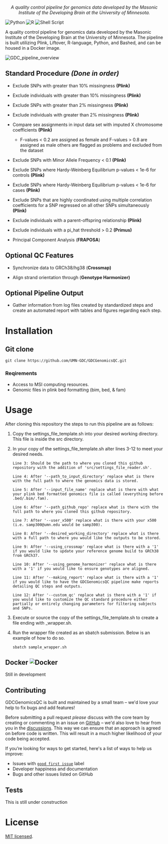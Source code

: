 <p align="center">
  <i>  A quality control pipeline for genomics data developed by the Masonic Institute of the Developing Brain at the University of Minnesota.</a></i>
  <br/>
</p>

![Python](https://img.shields.io/badge/python-3670A0?style=for-the-badge&logo=python&logoColor=ffdd54)
![R](https://img.shields.io/badge/r-%23276DC3.svg?style=for-the-badge&logo=r&logoColor=white)
![Shell Script](https://img.shields.io/badge/shell_script-%23121011.svg?style=for-the-badge&logo=gnu-bash&logoColor=white)

A quality control pipeline for genomics data developed by the Masonic Institute of the Developing Brain at the University of Minnesota. The pipeline is built utilizing Plink, Liftover, R-language, Python, and Bashed, and can be housed in a Docker image.

![GDC_pipeline_overview](https://github.com/UMN-GDC/GDCGenomicsQC/assets/140092486/e7f11909-9ab8-4def-90e5-c5f67c28a4bb)

## Standard Procedure *(Done in order)*

-   Exclude SNPs with greater than 10% missingness **(Plink)**

-   Exclude individuals with greater than 10% missingness **(Plink)**

-   Exclude SNPs with greater than 2% missingness **(Plink)**

-   Exclude individuals with greater than 2% missingness **(Plink)**

-   Compare sex assignments in input data set with imputed X chromosome coefficients **(Plink)**

    -   F-values \< 0.2 are assigned as female and F-values \> 0.8 are assigned as male others are flagged as problems and excluded from the dataset

-   Exclude SNPs with Minor Allele Frequency \< 0.1 **(Plink)**

-   Exclude SNPs where Hardy-Weinberg Equilibrium p-values \< 1e-6 for controls **(Plink)**

-   Exclude SNPs where Hardy-Weinberg Equilibrium p-values \< 1e-6 for cases **(Plink)**

-   Exclude SNPs that are highly coordinated using multiple correlation coefficients for a SNP regressed on all other SNPs simultaneously **(Plink)**

-   Exclude individuals with a parent-offspring relationship **(Plink)**

-   Exclude individuals with a pi_hat threshold \> 0.2 **(Primus)**

-   Principal Component Analysis (**FRAPOSA**)

## Optional QC Features

-   Synchronize data to GRCh38/hg38 (**Crossmap)**

-   Align strand orientation through (**Genotype Harmonizer)**

## Optional Pipeline Output

-   Gather information from log files created by standardized steps and create an automated report with tables and figures regarding each step.


# Installation
## Git clone
```shell
git clone https://github.com/UMN-GDC/GDCGenomicsQC.git
```
### Reqirements
-	Access to MSI computing resources.
-	Genomic files in plink bed formatting (bim, bed, & fam)


# Usage
After cloning this repository the steps to run this pipeline are as follows:
1.	Copy the settings_file_template.sh into your desired working directory. This file is inside the src directory.
2.	In your copy of the settings_file_template.sh alter lines 3-12 to meet your desired needs.
		
		Line 3: Should be the path to where you cloned this github repository with the addition of 'src/settings_file_reader.sh'.
		
		Line 4: After '--path_to_input_directory' replace what is there with the full path to where the genomics data is stored.
		
		Line 5: After '--input_file_name' replace what is there with what your plink bed formatted genomics file is called (everything before .bed/.bim/.fam).
		
		Line 6: After '--path_github_repo' replace what is there with the full path to where you cloned this github repository.
		
		Line 7: After '--user_x500' replace what is there with your x500 (i.e. samp300@umn.edu would be samp300).
		
		Line 8: After '--desired_working_directory' replace what is there with a full path to where you would like the outputs to be stored.
		
		Line 9: After '--using_crossmap' replace what is there with a '1' if you would like to update your reference genome build to GRCh38 from GRCh37.
		
		Line 10: After '--using_genome_harmonizer' replace what is there with a '1' if you would like to ensure genotypes are aligned.
		
		Line 11: After '--making_report' replace what is there with a '1' if you would like to have the GDCGenomicsQC pipeline make reports detailing QC steps and outputs.
		
		Line 12: After '--custom_qc' replace what is there with a '1' if you would like to customize the QC standard procedure either partially or entirely changing parameters for filtering subjects and SNPs.
3.	Execute or source the copy of the settings_file_template.sh to create a file ending with _wrapper.sh.
4.	Run the wrapper file created as an sbatch submission. Below is an example of how to do so. 
	```shell
	sbatch sample_wrapper.sh
	```


## Docker ![Docker](https://img.shields.io/badge/docker-%230db7ed.svg?style=for-the-badge&logo=docker&logoColor=white)
Still in development


## Contributing

GDCGenomicsQC is built and maintained by a small team – we'd love your help to fix bugs and add features!

Before submitting a pull request _please_ discuss with the core team by creating or commenting in an issue on [GitHub](https://www.github.com/coffm049/GDCGenomics/issues) – we'd also love to hear from you in the [discussions](https://www.github.com/coffm049/GDCGenomics/discussions). This way we can ensure that an approach is agreed on before code is written. This will result in a much higher likelihood of your code being accepted.

If you’re looking for ways to get started, here's a list of ways to help us improve:

- Issues with [`good first issue`](https://github.com/outline/outline/labels/good%20first%20issue) label
- Developer happiness and documentation
- Bugs and other issues listed on GitHub

## Tests
This is still under construction


# License

[MIT licensed](LICENSE).
